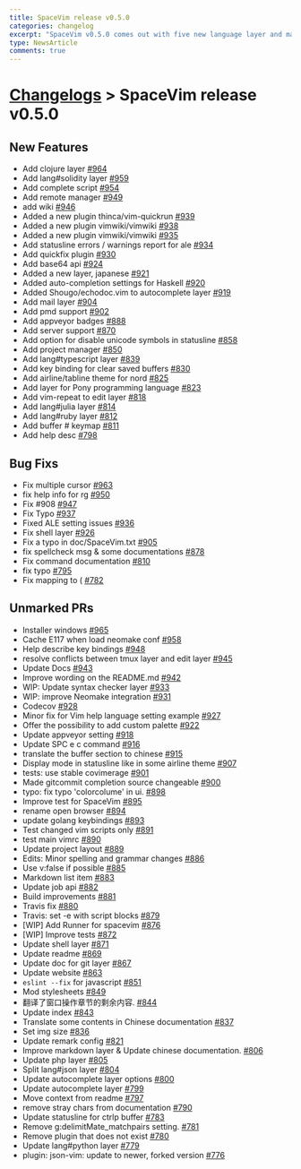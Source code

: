 ```yaml
---
title: SpaceVim release v0.5.0
categories: changelog
excerpt: "SpaceVim v0.5.0 comes out with five new language layer and many new features"
type: NewsArticle
comments: true
---
```


# [Changelogs](development#changelog) > SpaceVim release v0.5.0

## New Features

- Add clojure layer [#964](https://github.com/SpaceVim/SpaceVim/pull/964)
- Add lang#solidity layer [#959](https://github.com/SpaceVim/SpaceVim/pull/959)
- Add complete script [#954](https://github.com/SpaceVim/SpaceVim/pull/954)
- Add remote manager [#949](https://github.com/SpaceVim/SpaceVim/pull/949)
- add wiki [#946](https://github.com/SpaceVim/SpaceVim/pull/946)
- Added a new plugin thinca/vim-quickrun [#939](https://github.com/SpaceVim/SpaceVim/pull/939)
- Added a new plugin vimwiki/vimwiki [#938](https://github.com/SpaceVim/SpaceVim/pull/938)
- Added a new plugin vimwiki/vimwiki [#935](https://github.com/SpaceVim/SpaceVim/pull/935)
- Add statusline errors / warnings report for ale [#934](https://github.com/SpaceVim/SpaceVim/pull/934)
- Add quickfix plugin [#930](https://github.com/SpaceVim/SpaceVim/pull/930)
- Add base64 api [#924](https://github.com/SpaceVim/SpaceVim/pull/924)
- Added a new layer, japanese [#921](https://github.com/SpaceVim/SpaceVim/pull/921)
- Added auto-completion settings for Haskell [#920](https://github.com/SpaceVim/SpaceVim/pull/920)
- Added Shougo/echodoc.vim to autocomplete layer [#919](https://github.com/SpaceVim/SpaceVim/pull/919)
- Add mail layer [#904](https://github.com/SpaceVim/SpaceVim/pull/904)
- Add pmd support [#902](https://github.com/SpaceVim/SpaceVim/pull/902)
- Add appveyor badges [#888](https://github.com/SpaceVim/SpaceVim/pull/888)
- Add server support [#870](https://github.com/SpaceVim/SpaceVim/pull/870)
- Add option for disable unicode symbols in statusline [#858](https://github.com/SpaceVim/SpaceVim/pull/858)
- Add project manager [#850](https://github.com/SpaceVim/SpaceVim/pull/850)
- Add lang#typescript layer [#839](https://github.com/SpaceVim/SpaceVim/pull/839)
- Add key binding for clear saved buffers [#830](https://github.com/SpaceVim/SpaceVim/pull/830)
- Add airline/tabline theme for nord [#825](https://github.com/SpaceVim/SpaceVim/pull/825)
- Add layer for Pony programming language [#823](https://github.com/SpaceVim/SpaceVim/pull/823)
- Add vim-repeat to edit layer [#818](https://github.com/SpaceVim/SpaceVim/pull/818)
- Add lang#julia layer [#814](https://github.com/SpaceVim/SpaceVim/pull/814)
- Add lang#ruby layer [#812](https://github.com/SpaceVim/SpaceVim/pull/812)
- Add buffer # keymap [#811](https://github.com/SpaceVim/SpaceVim/pull/811)
- Add help desc [#798](https://github.com/SpaceVim/SpaceVim/pull/798)


## Bug Fixs

- Fix multiple cursor [#963](https://github.com/SpaceVim/SpaceVim/pull/963)
- fix help info for rg [#950](https://github.com/SpaceVim/SpaceVim/pull/950)
- Fix #908 [#947](https://github.com/SpaceVim/SpaceVim/pull/947)
- Fix Typo [#937](https://github.com/SpaceVim/SpaceVim/pull/937)
- Fixed ALE setting issues [#936](https://github.com/SpaceVim/SpaceVim/pull/936)
- Fix shell layer [#926](https://github.com/SpaceVim/SpaceVim/pull/926)
- Fix a typo in doc/SpaceVim.txt [#905](https://github.com/SpaceVim/SpaceVim/pull/905)
- fix spellcheck msg & some documentations [#878](https://github.com/SpaceVim/SpaceVim/pull/878)
- Fix command documentation [#810](https://github.com/SpaceVim/SpaceVim/pull/810)
- fix typo [#795](https://github.com/SpaceVim/SpaceVim/pull/795)
- Fix mapping to ( [#782](https://github.com/SpaceVim/SpaceVim/pull/782)


## Unmarked PRs

- Installer windows [#965](https://github.com/SpaceVim/SpaceVim/pull/965)
- Cache E117 when load neomake conf [#958](https://github.com/SpaceVim/SpaceVim/pull/958)
- Help describe key bindings [#948](https://github.com/SpaceVim/SpaceVim/pull/948)
- resolve conflicts between tmux layer and edit layer [#945](https://github.com/SpaceVim/SpaceVim/pull/945)
- Update Docs [#943](https://github.com/SpaceVim/SpaceVim/pull/943)
- Improve wording on the README.md [#942](https://github.com/SpaceVim/SpaceVim/pull/942)
- WIP: Update syntax checker layer [#933](https://github.com/SpaceVim/SpaceVim/pull/933)
- WIP: improve Neomake integration [#931](https://github.com/SpaceVim/SpaceVim/pull/931)
- Codecov [#928](https://github.com/SpaceVim/SpaceVim/pull/928)
- Minor fix for Vim help language setting example [#927](https://github.com/SpaceVim/SpaceVim/pull/927)
- Offer the possibility to add custom palette [#922](https://github.com/SpaceVim/SpaceVim/pull/922)
- Update appveyor setting [#918](https://github.com/SpaceVim/SpaceVim/pull/918)
- Update SPC e c command [#916](https://github.com/SpaceVim/SpaceVim/pull/916)
- translate the buffer section to chinese [#915](https://github.com/SpaceVim/SpaceVim/pull/915)
- Display mode in statusline like in some airline theme [#907](https://github.com/SpaceVim/SpaceVim/pull/907)
- tests: use stable covimerage [#901](https://github.com/SpaceVim/SpaceVim/pull/901)
- Made gitcommit completion source changeable [#900](https://github.com/SpaceVim/SpaceVim/pull/900)
- typo: fix typo 'colorcolume' in ui. [#898](https://github.com/SpaceVim/SpaceVim/pull/898)
- Improve test for SpaceVim [#895](https://github.com/SpaceVim/SpaceVim/pull/895)
- rename open browser [#894](https://github.com/SpaceVim/SpaceVim/pull/894)
- update golang keybindings [#893](https://github.com/SpaceVim/SpaceVim/pull/893)
- Test changed vim scripts only [#891](https://github.com/SpaceVim/SpaceVim/pull/891)
- test main vimrc [#890](https://github.com/SpaceVim/SpaceVim/pull/890)
- Update project layout [#889](https://github.com/SpaceVim/SpaceVim/pull/889)
- Edits: Minor spelling and grammar changes [#886](https://github.com/SpaceVim/SpaceVim/pull/886)
- Use v:false if possible [#885](https://github.com/SpaceVim/SpaceVim/pull/885)
- Markdown list item [#883](https://github.com/SpaceVim/SpaceVim/pull/883)
- Update job api [#882](https://github.com/SpaceVim/SpaceVim/pull/882)
- Build improvements [#881](https://github.com/SpaceVim/SpaceVim/pull/881)
- Travis fix [#880](https://github.com/SpaceVim/SpaceVim/pull/880)
- Travis: set -e with script blocks [#879](https://github.com/SpaceVim/SpaceVim/pull/879)
- [WIP] Add Runner for spacevim [#876](https://github.com/SpaceVim/SpaceVim/pull/876)
- [WIP] Improve tests [#872](https://github.com/SpaceVim/SpaceVim/pull/872)
- Update shell layer [#871](https://github.com/SpaceVim/SpaceVim/pull/871)
- Update readme [#869](https://github.com/SpaceVim/SpaceVim/pull/869)
- Update doc for git layer [#867](https://github.com/SpaceVim/SpaceVim/pull/867)
- Update website [#863](https://github.com/SpaceVim/SpaceVim/pull/863)
- `eslint --fix` for javascript [#851](https://github.com/SpaceVim/SpaceVim/pull/851)
- Mod stylesheets [#849](https://github.com/SpaceVim/SpaceVim/pull/849)
- 翻译了窗口操作章节的剩余内容. [#844](https://github.com/SpaceVim/SpaceVim/pull/844)
- Update index [#843](https://github.com/SpaceVim/SpaceVim/pull/843)
- Translate some contents in Chinese documentation [#837](https://github.com/SpaceVim/SpaceVim/pull/837)
- Set img size [#836](https://github.com/SpaceVim/SpaceVim/pull/836)
- Update remark config [#821](https://github.com/SpaceVim/SpaceVim/pull/821)
- Improve markdown layer & Update chinese documentation. [#806](https://github.com/SpaceVim/SpaceVim/pull/806)
- Update php layer [#805](https://github.com/SpaceVim/SpaceVim/pull/805)
- Split lang#json layer [#804](https://github.com/SpaceVim/SpaceVim/pull/804)
- Update autocomplete layer options [#800](https://github.com/SpaceVim/SpaceVim/pull/800)
- Update autocomplete layer [#799](https://github.com/SpaceVim/SpaceVim/pull/799)
- Move context from readme [#797](https://github.com/SpaceVim/SpaceVim/pull/797)
- remove stray chars from documentation [#790](https://github.com/SpaceVim/SpaceVim/pull/790)
- Update statusline for ctrlp buffer [#783](https://github.com/SpaceVim/SpaceVim/pull/783)
- Remove g:delimitMate_matchpairs setting. [#781](https://github.com/SpaceVim/SpaceVim/pull/781)
- Remove plugin that does not exist [#780](https://github.com/SpaceVim/SpaceVim/pull/780)
- Update lang#python layer [#779](https://github.com/SpaceVim/SpaceVim/pull/779)
- plugin: json-vim: update to newer, forked version [#776](https://github.com/SpaceVim/SpaceVim/pull/776)
